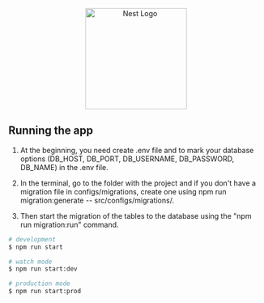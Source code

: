 <p align="center">
  <a href="http://nestjs.com/" target="blank"><img src="https://nestjs.com/img/logo-small.svg" width="200" alt="Nest Logo" /></a>
</p>

## Running the app

1. At the beginning, you need create .env file and to mark your database options (DB_HOST, DB_PORT, DB_USERNAME, DB_PASSWORD, DB_NAME) in the .env file.

2. In the terminal, go to the folder with the project and if you don't have a migration file in configs/migrations, create one using npm run migration:generate -- src/configs/migrations/<NameMigration>.

3. Then start the migration of the tables to the database using the "npm run migration:run" command.

```bash
# development
$ npm run start

# watch mode
$ npm run start:dev

# production mode
$ npm run start:prod
```
